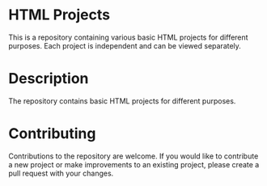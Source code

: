 # HTML Projects
This is a repository containing various basic HTML projects for different purposes. Each project is independent and can be viewed separately.
# Description
The repository contains basic HTML projects for different purposes. 

# Contributing
Contributions to the repository are welcome. If you would like to contribute a new project or make improvements to an existing project, please create a pull request with your changes.
